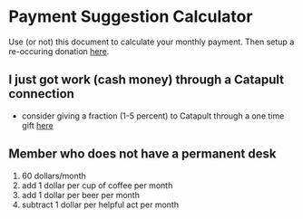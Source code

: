 # Payment Suggestion Calculator

Use (or not) this document to calculate your monthly payment. Then setup a re-occuring donation [here][1].

## I just got work (cash money) through a Catapult connection
- consider giving a fraction (1-5 percent) to Catapult through a one time gift [here][2]

## Member who does not have a permanent desk
1. 60 dollars/month
2. add 1 dollar per cup of coffee per month
3. add 1 dollar per beer per month
4. subtract 1 dollar per helpful act per month


[1]: http://catapultpgh.org
[2]: https://www.paypal.com/us/cgi-bin/webscr?cmd=_flow&SESSION=ew8iVDjGHhzU1-7LeIqsP42hxlwGjlMU60QSg-EPudGHLnVszHjVWyzTzbW&dispatch=5885d80a13c0db1f8e263663d3faee8d64ad11bbf4d2a5a1a0d303a50933f9b2

